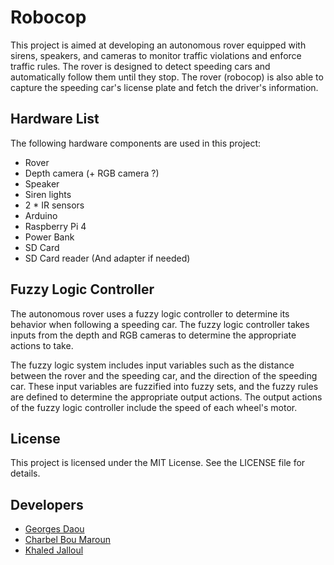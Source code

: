 # Robocop
This project is aimed at developing an autonomous rover equipped with sirens, speakers,
and cameras to monitor traffic violations and enforce traffic rules. The rover is designed
to detect speeding cars and automatically follow them until they stop. The rover (robocop) is also able to capture
the speeding car's license plate and fetch the driver's information.

## Hardware List
The following hardware components are used in this project:

- Rover
- Depth camera (+ RGB camera ?)
- Speaker
- Siren lights
- 2 * IR sensors
- Arduino
- Raspberry Pi 4
- Power Bank
- SD Card
- SD Card reader (And adapter if needed)


## Fuzzy Logic Controller
The autonomous rover uses a fuzzy logic controller to determine its behavior when following a speeding car.
The fuzzy logic controller takes inputs from the depth and RGB cameras to determine the appropriate actions to take.

The fuzzy logic system includes input variables such as the distance between the rover and the speeding car, 
and the direction of the speeding car. These input variables are fuzzified
into fuzzy sets, and the fuzzy rules are defined to determine the appropriate output actions.
The output actions of the fuzzy logic controller include the speed of each wheel's motor.


## License
This project is licensed under the MIT License. See the LICENSE file for details.

## Developers

- [Georges Daou](https://github.com/George1044)
- [Charbel Bou Maroun](https://github.com/Charbel199)
- [Khaled Jalloul](https://github.com/khaledjalloul)
